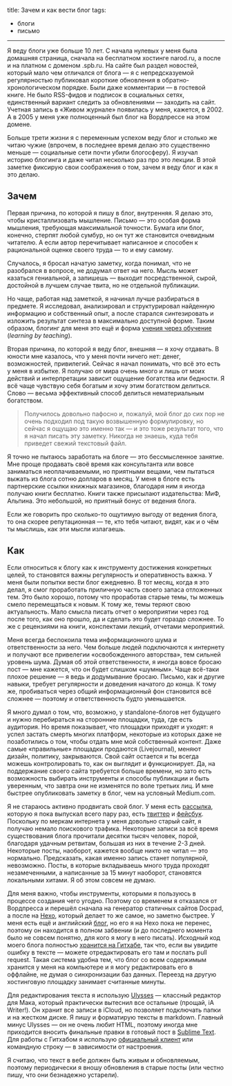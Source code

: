 title: Зачем и как вести блог
tags:
- блоги
- письмо
---

Я веду блоги уже больше 10 лет. С начала нулевых у меня была домашняя страница, сначала на бесплатном хостинге <addr>narod.ru</addr>, а после и на платном с доменом <addr>.spb.ru</addr>. На сайте был раздел новостей, который мало чем отличался от блога — я с непредсказуемой регулярностью публиковал короткие обновления в обратно-хронологическом порядке. Были даже комментарии — в гостевой книге. Не было RSS-фидов и подписок в социальных сетях, единственный вариант следить за обновлениями — заходить на сайт. Учетная запись в «Живом журнале» появилась у меня, кажется, в 2002. А в 2005 у меня уже полноценный был блог на Вордпрессе на этом домене.

Больше трети жизни я с переменным успехом веду блог и столько же читаю чужие (впрочем, в последнее время делаю это существенно меньше — социальные сети почти убили блогосферу). Я изучал историю блогинга и даже читал несколько раз про это лекции. В этой заметке фиксирую свои соображения о том, зачем я  веду блог и как я это делаю.

<!-- more -->

## Зачем
Первая причина, по которой я пишу в блог, внутренняя. Я делаю это, чтобы кристаллизовать мышление. Письмо — это особая форма мышления, требующая максимальной точности. Бумага или блог, конечно, стерпят любой сумбур, но он тут же становится очевидным читателю. А если автор перечитывает написанное и способен к рациональной оценке своего труда — то и ему самому. 

Случалось, я бросал начатую заметку, когда понимал, что не разобрался в вопросе, не додумал ответ на него. Мысль может казаться гениальной, а запишешь — выходит посредственной, сырой, достойной в лучшем случае твита, но не отдельной публикации. 

Но чаще, работая над заметкой, я начинал лучше разбираться в предмете. Я исследовал, анализировал и структурировал найденную информацию и собственный опыт, а после старался синтезировать и изложить результат синтеза в максимально доступной форме. Таким образом, блогинг для меня это ещё и форма [учения через обучение][1] (*learning by teaching*).

Вторая причина, по которой я веду блог, внешняя — я хочу отдавать. В юности мне казалось, что у меня почти ничего нет: денег, возможностей, привилегий. Сейчас я начал понимать, что всё это есть у меня в избытке. Я получаю от мира очень много и лишь от моих действий и интерпретации зависит ощущение богатства или бедности. Я всё чаще чувствую себя богатым и хочу этим богатством делиться. Слово — весьма эффективный способ делиться нематериальным богатством.

> Получилось довольно пафосно и, пожалуй, мой блог до сих пор не очень подходил под такую возвышенную формулировку, но сейчас я ощущаю это именно так — и это тоже результат того, что я начал писать эту заметку. Никогда не знаешь, куда тебя приведет свежий текстовый файл.

Я точно не пытаюсь заработать на блоге — это бессмысленное занятие. Мне проще продавать своё время как консультанта или вовсе заниматься неоплачиваемыми, но приятными вещами, чем пытаться выжать из блога сотню долларов в месяц. У меня в блоге есть партнерские ссылки книжных магазинов, благодаря ним я иногда получаю книги бесплатно. Книги также присылают издательства: МиФ, Альпина. Это небольшой, но приятный бонус от ведения блога. 

Если же говорить про сколько-то ощутимую выгоду от ведения блога, то она скорее репутационная — те, кто тебя читают, видят, как и о чём ты мыслишь, как эти мысли излагаешь.

## Как

Если относиться к блогу как к инструменту достижения конкретных целей, то становятся важны регулярность и  оперативность важна. У меня были попытки вести блог ежедневно. В тот месяц, когда я это делал, я смог проработать приличную часть своего запаса отложенных тем. Это было хорошо, потому что проработав старые темы, ты можешь смело перемещаться к новым. К тому же, темы теряют свою актуальность. Мало смысла писать отчет о мероприятии через год после того, как оно прошло, да и сделать это будет гораздо сложнее. То же с рецензиями на книги, конспектами лекций, отчетами мероприятий.

Меня всегда беспокоила тема информационного шума и ответственности за него. Чем больше людей подключаются к интернету и получают все привелегии «освобожденного авторства», тем сильней уровень шума. Думая об этой ответственности, я иногда вовсе бросаю пост —  мне кажется, что он будет слишком «шумным». Чаще всё-таки плохое решение — я ведь и додумывание бросаю. Письмо, как и другие навыки, требует регулярности и доведения начатого до конца. К тому же, пробиваться через общий информационный фон становится всё сложнее — поэтому и ответственность будто уменьшается.

Я много думал о том, что, возможно, у standalone-блогов нет будущего и нужно перебираться на сторонние площадки, туда, где есть аудитория. Но время показывает, что площадки приходят и уходят: я успел застать смерть многих платформ, некоторые из которых даже не позаботились о том, чтобы отдать мне мой собственный контент. Даже самые «правильные» площадки продаются (Livejournal), меняют дизайн, политику, закрываются. Свой сайт остается и ты всегда можешь контролировать то, как он выглядит и функционирует. Да, на поддержание своего сайта требуется больше времени, но зато есть возможность выбирать инструменты и способы публикации и быть уверенным, что завтра они не изменятся по воле третьих лиц.  И мне быстрее опубликовать заметку в блог, чем на условный Medium.com.

Я не стараюсь активно продвигать свой блог. У меня есть [рассылка][2], которую я пока выпускал всего пару раз, есть [твиттер][3] и [фейсбук][4]. Поскольку по меркам интернета у меня довольно старый сайт, я получаю немало поискового трафика. Некоторые записи за всё время существования блога прочитали десятки тысяч человек, порой, благодаря удачным ретвитам, большая из них в течение 2-3 дней. Некоторые посты, наоборот, кажется вообще никто не читал — это нормально. Предсказать, какая именно запись станет популярной, невозможно. Посты, в которые вкладываешь много труда проходят незамеченными, а написанные за 15 минут наоборот, становятся локальными хитами. Я об этом совсем не думаю.

Для меня важно, чтобы инструменты, которыми я пользуюсь в процессе создания чего угодно. Поэтому со временем я отказался от Вордпресса и перешёл сначала на генератор статичных сайтов Docpad, а после на [Hexo](http://hexo.io), который делает то же самое, но заметно быстрее. У меня есть ещё и английский [блог](http://glebkalinin.com/), но его я на Hexo пока не перенес, поэтому он находится в полном забвении (и до последнего момента было не совсем понятно, для кого я могу в него писать). Исходный код моего блога полностью [хранится на Гитхабе][5], так что, если вы увидите ошибку в тексте — можете отредактировать его там и послать pull request. Такая система удобна тем, что блог со всем содержимым хранится у меня на компьютере и я могу редактировать его в оффлайне, не думая о синхронизации баз данных. Переезд на другую хостинговую площадку занимает считанные минуты.

Для редактирования текста я использую [Ulysses][6] — классный редактор для Мака, который практически вытеснил все остальные (прощай, iA Writer!). Он хранит все записи в iCloud, но позволяет подключать папки и на жестком диске. Я пишу и форматирую тексты в markdown. Главный минус Ulysses — он не очень любит <abbr>HTML</abbr>, поэтому иногда мне приходится вносить финальные правки в готовый пост в [Sublime Text][8]. Для работы с Гитхабом я использую [официальный клиент][7] или командную строку — в зависимости от настроения.

Я считаю, что текст в вебе должен быть живым и обновляемым, поэтому периодически я вношу обновления в старые посты (или честно пишу, что они безнадежно устарели).

[1]:	https://ru.wikipedia.org/wiki/%D0%A3%D1%87%D0%B5%D0%BD%D0%B8%D0%B5_%D1%87%D0%B5%D1%80%D0%B5%D0%B7_%D0%BE%D0%B1%D1%83%D1%87%D0%B5%D0%BD%D0%B8%D0%B5
[2]:	http://glebkalinin.ru/subscribe/
[3]:	https://twitter.com/glebis
[4]:	http://facebook.com/kalinin
[5]:	https://github.com/glebis/glebkalinin.ru
[6]:	http://ulyssesapp.com
[7]:	https://desktop.github.com/
[8]:	https://www.sublimetext.com/